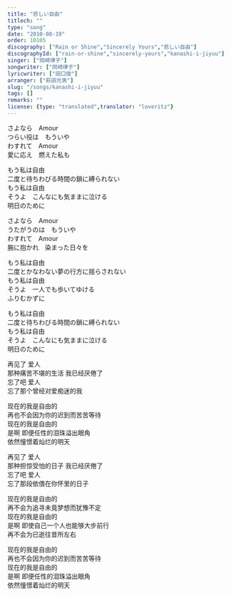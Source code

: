 ```yaml
---
title: "悲しい自由"
titlech: ""
type: "song"
date: "2010-08-19"
order: 10105
discography: ["Rain or Shine","Sincerely Yours","悲しい自由"]
discographyId: ["rain-or-shine","sincerely-yours","kanashi-i-jiyuu"]
singer: ["岡崎律子"]
songwriter: ["岡崎律子"]
lyricwriter: ["田口俊"]
arranger: ["萩田光男"]
slug: "/songs/kanashi-i-jiyuu"
tags: []
remarks: ""
license: {type: "translated",translator: "loveritz"}
---
```


さよなら　Amour   
つらい役は　もういや   
わすれて　Amour   
愛に応え　燃えた私も   
  
もう私は自由   
二度と待ちわびる時間の鎖に縛られない   
もう私は自由   
そうよ　こんなにも気ままに泣ける   
明日のために   
  
さよなら　Amour   
うたがうのは　もういや   
わすれて　Amour   
腕に抱かれ　染まった日々を   
  
もう私は自由   
二度とかなわない夢の行方に揺らされない   
もう私は自由   
そうよ　一人でも歩いてゆける   
ふりむかずに   
  
もう私は自由   
二度と待ちわびる時間の鎖に縛られない   
もう私は自由   
そうよ　こんなにも気ままに泣ける   
明日のために  

<!-- 翻译 -->

再见了 爱人   
那种痛苦不堪的生活 我已经厌倦了   
忘了吧 爱人   
忘了那个曾经对爱痴迷的我   
  
现在的我是自由的   
再也不会因为你的迟到而苦苦等待   
现在的我是自由的   
是啊 即便任性的泪珠溢出眼角   
依然憧憬着灿烂的明天   
  
再见了 爱人   
那种担惊受怕的日子 我已经厌倦了   
忘了吧 爱人   
忘了那段依偎在你怀里的日子   
  
现在的我是自由的   
再不会为追寻未竟梦想而犹豫不定   
现在的我是自由的   
是啊 即使自己一个人也能够大步前行   
再不会为已逝往昔所左右   
  
现在的我是自由的   
再也不会因为你的迟到而苦苦等待   
现在的我是自由的   
是啊 即便任性的泪珠溢出眼角   
依然憧憬着灿烂的明天
